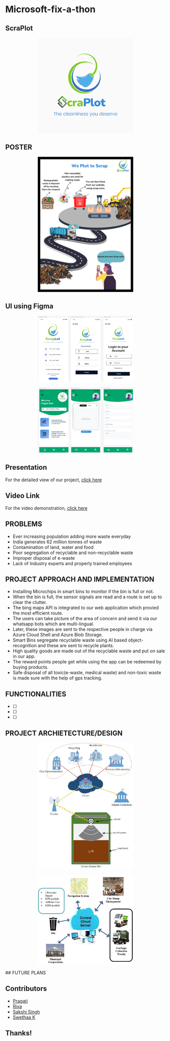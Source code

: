 # Microsoft-fix-a-thon

## ScraPlot
<p align="center"><img src="https://github.com/1539sakshi/Microsoft-fix-a-thon/blob/main/Images/Logo/ScraPlot.png" width="300"/></p>


## POSTER
<p align="center"><img src="https://github.com/1539sakshi/Microsoft-fix-a-thon/blob/main/Images/Poster/We%20Plot%20to%20Scrap.png" width="300"/></p>

## UI using Figma
<p align="center"><img src="https://github.com/1539sakshi/Microsoft-fix-a-thon/blob/main/Images/Figma-UI-UX/Login-SignUp.png" width="300"/></p>
<p align="center"><img src="https://github.com/1539sakshi/Microsoft-fix-a-thon/blob/main/Images/Figma-UI-UX/HomePage.png" width="300"/></p>

## Presentation 
For the detailed view of our project, [click here](https://docs.google.com/presentation/d/1ScQIiLdh678mbyNnBK3zcxzHWj465ZGI/edit#slide=id.p6)


## Video Link
For the video demonstration, [click here]()


## PROBLEMS
- Ever increasing population adding more waste everyday
- India generates 62 million tonnes of waste
- Contamination of  land, water and food
- Poor segregation of recyclable and non-recyclable waste  
- Improper disposal of e-waste
- Lack of Industry experts
and properly trained employees


## PROJECT APPROACH AND IMPLEMENTATION
- Installing Microchips in smart bins to monitor if the bin is full or not. 
- When the bin is full, the sensor signals are read and a route is set up to clear the clutter. 
- The bing maps API is integrated to our web application which provied the most efficient route. 
- The users can take picture of the area of concern and send it via our whatsapp bots which are multi-lingual. 
- Later, these images are sent to the respective people in charge via Azure Cloud Shell and Azure Blob Storage. 
- Smart Bins segregate recyclable waste using AI based object-recognition and these are sent to recycle plants. 
- High quality goods are made out of the recyclable waste and put on sale in our app. 
- The reward points people get while using the app can be redeemed by buying products. 
- Safe disposal of all toxic(e-waste, medical waste) and non-toxic waste is made sure with the help of gps tracking. 

## FUNCTIONALITIES
- [ ]  
- [ ]  
- [ ]  


## PROJECT ARCHIETECTURE/DESIGN
<p align="center"><img src="Images/Project Architecture/Working of sensor.jpeg" width="300"/></p>
<p align="center"><img src="Images/Project Architecture/Cloud architecture.jpeg" width="300"/></p>
## FUTURE PLANS

## Contributors
* [Pragati](https://www.linkedin.com/in/pragati-bhat-47446419a/)
* [Riya]()
* [Sakshi Singh](https://www.linkedin.com/in/1539sakshisingh)
* [Swethaa K](https://www.linkedin.com/in/swethaa-kumar-017a001b3/)


## Thanks!
